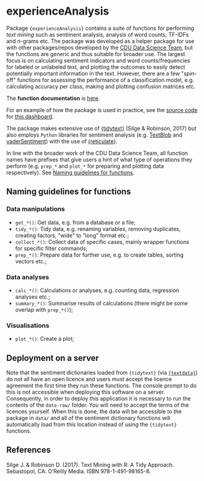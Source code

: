 # experienceAnalysis

Package `{experienceAnalysis}` contains a suite of functions for performing 
_text mining_ such as sentiment analysis, analysis of word counts, TF-IDFs and 
_n_-grams etc. The package was  developed as a helper package for use with other 
packages/repos developed by
the [CDU Data Science Team](https://github.com/CDU-data-science-team), but the 
functions are generic and thus suitable for broader use. The largest focus is 
on calculating sentiment indicators and word counts/frequencies for labeled or unlabeled text,
and plotting the outcomes to easily detect potentially important information in
the text. However, there are a few "spin-off" functions for assessing the 
performance of a classification model, e.g. calculating accuracy per class, making
and plotting confusion matrices etc.

The **function documentation** is [here](https://cdu-data-science-team.github.io/experienceAnalysis/).

For an example of how the package is used in practice, see the 
[source code](https://github.com/CDU-data-science-team/pxtextminingdashboard) 
for [this  dashboard](https://involve.nottshc.nhs.uk:8443/text_mining_dashboard/).

The package makes extensive use of [{tidytext}](https://www.tidytextmining.com/index.html) 
(Silge & Robinson, 2017) but also employs `Python` libraries for sentiment 
analysis (e.g. [TextBlob](https://textblob.readthedocs.io/en/dev/) and [vaderSentiment](https://github.com/cjhutto/vaderSentiment)) with the use 
of [{reticulate}](https://rstudio.github.io/reticulate/).

In line with the broader work of the CDU Data Science Team, all function names
have prefixes that give users a hint of what type of operations they perform 
(e.g. `prep_*` and `plot_*` for preparing and plotting data respectively). 
See [Naming guidelines for functions](#naming-guidelines-for-functions).

## Naming guidelines for functions

### Data manipulations

-   `get_*()`: Get data, e.g. from a database or a file;
-   `tidy_*()`: Tidy data, e.g. renaming
    variables, removing duplicates, creating factors, "wide" to "long"
    format etc.;
-   `collect_*()`: Collect data of specific cases, mainly wrapper
    functions for specific filter commands;
-   `prep_*()`: Prepare data for further use, e.g. to create tables,
    sorting vectors etc.;

### Data analyses

-   `calc_*()`: Calculations or analyses, e.g. counting data, regression
    analyses etc.;
-   `summary_*()`: Summarise results of calculations (there might be
    some overlap with `prep_*()`);

### Visualisations

-   `plot_*()`: Create a plot;

## Deployment on a server

Note that the sentiment dictionaries loaded from `{tidytext}` (via 
[`{textdata}`]( https://CRAN.R-project.org/package=textdata)) do not all have an 
open licence and users must accept the licence agreement the first time they run 
these functions. The console prompt to do this is not accessible when deploying 
this software on a server. Consequently, in order to deploy this application it 
is necessary to run the contents of the `data-raw/` folder. You will need to 
accept the terms of the licences yourself. When this is done, the data will be 
accessible to the package in `data/` and all of the sentiment dictionary 
functions will automatically load from this location instead of using the 
`{tidytext}` functions.

## References
Silge J. & Robinson D. (2017). Text Mining with R: A Tidy Approach. Sebastopol, CA: 
O’Reilly Media. ISBN 978-1-491-98165-8.
